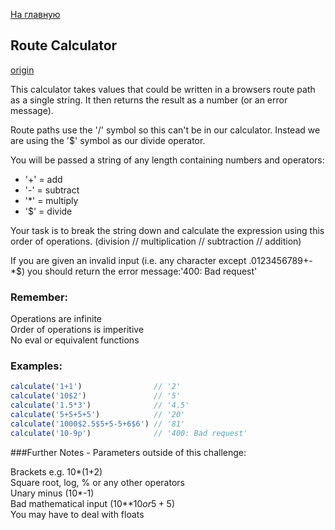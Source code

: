 [На главную](https://github.com/svgaryaev/codewars)

## Route Calculator

[origin](https://www.codewars.com/kata/581bc0629ad9ff9873000316)

This calculator takes values that could be written in a browsers route path as a single string. It then returns the result as a number (or an error message).

Route paths use the '/' symbol so this can't be in our calculator. Instead we are using the '$' symbol as our divide operator.

You will be passed a string of any length containing numbers and operators:

- '+' = add
- '-' = subtract
- '*' = multiply
- '$' = divide

Your task is to break the string down and calculate the expression using this order of operations. (division  //  multiplication  //  subtraction  //  addition)

If you are given an invalid input (i.e. any character except .0123456789+-*$) you should return the error message:'400: Bad request'

### Remember:

Operations are infinite  
Order of operations is imperitive  
No eval or equivalent functions  

### Examples:

```js
calculate('1+1')                // '2'
calculate('10$2')               // '5'
calculate('1.5*3')              // '4.5'
calculate('5+5+5+5')            // '20'
calculate('1000$2.5$5+5-5+6$6') // '81'
calculate('10-9p')              // '400: Bad request'
```

###Further Notes - Parameters outside of this challenge:

Brackets e.g. 10*(1+2)  
Square root, log, % or any other operators  
Unary minus (10*-1)  
Bad mathematical input (10**$10 or 5+5$)  
You may have to deal with floats  
